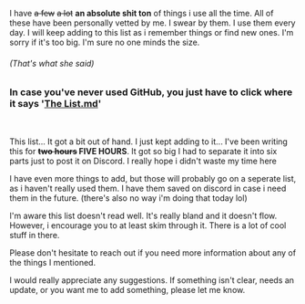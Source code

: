 I have ~~a few~~ ~~a lot~~ __an absolute shit ton__ of things i use all the time.
All of these have been personally vetted by me. I swear by them. I use them every day.
I will keep adding to this list as i remember things or find new ones.
I'm sorry if it's too big. I'm sure no one minds the size.
###### (That's what she said)

### In case you've never used GitHub, you just have to click where it says '[The List.md](https://github.com/LegitSuperfall/My_Tool_Compendium/blob/main/The%20List.md)'
<br>

This list... It got a bit out of hand. I just kept adding to it...
I've been writing this for **~~two hours~~ FIVE HOURS**.
It got so big I had to separate it into six parts just to post it on Discord. I really hope i didn't waste my time here

I have even more things to add, but those will probably go on a seperate list, as i haven't really used them. I have them saved on discord in case i need them in the future. (there's also no way i'm doing that today lol)

I'm aware this list doesn't read well. It's really bland and it doesn't flow.
However, i encourage you to at least skim through it. There is a lot of cool stuff in there.

Please don't hesitate to reach out if you need more information about any of the things I mentioned.

I would really appreciate any suggestions. If something isn't clear, needs an update, or you want me to add something, please let me know.
